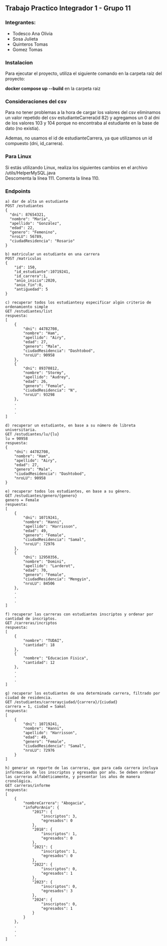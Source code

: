 ## Trabajo Practico Integrador 1 - Grupo 11

<h3>Integrantes:</h1>
<ul>
  <li>Todesco Ana Olivia</li>
  <li>Sosa Julieta</li>
  <li>Quinteros Tomas</li>
  <li>Gomez Tomas</li>
</ul>

### Instalacion
<p>Para ejecutar el proyecto, utiliza el siguiente comando en la carpeta raíz del proyecto:</p>
<b>docker compose up --build</b> en la carpeta raiz

### Consideraciones del csv
Para no tener problemas a la hora de cargar los valores del csv eliminamos un valor repetido del csv estudianteCarrera(id 82) y agregamos un 0 al dni de los valores 103 y 104 porque no encontraba al estudiante en la base de dato (no existia).

Ademas, no usamos el id de estudianteCarrera, ya que utilizamos un id compuesto (dni, id_carrera).

### Para Linux
<p>Si estás utilizando Linux, realiza los siguientes cambios en el archivo /utils/HelperMySQL.java 
<br>
Descomenta la línea 111.
Comenta la línea 110.</p>

### Endpoints

```
a) dar de alta un estudiante 
POST /estudiantes
{
  "dni": 87654321,
  "nombre": "María",
  "apellido": "González",
  "edad": 22,
  "genero": "Femenino",
  "nroLU": 56789,
  "ciudadResidencia": "Rosario"
}
```
```
b) matricular un estudiante en una carrera 
POST /matriculas
{
    "id": 150,
    "id_estudiante":10719241,
    "id_carrera":1,
    "anio_inicio":2020,
    "anio_fin":0,
    "antiguedad": 5
}
```
```
c) recuperar todos los estudiantesy especificar algún criterio de ordenamiento simple
GET /estudiantes/list
respuesta:
[
    {
        "dni": 44782708,
        "nombre": "Ham",
        "apellido": "Airy",
        "edad": 27,
        "genero": "Male",
        "ciudadResidencia": "Dashtobod",
        "nroLU": 90958
    },
    {
        "dni": 89370812,
        "nombre": "Stormy",
        "apellido": "Audrey",
        "edad": 26,
        "genero": "Female",
        "ciudadResidencia": "N",
        "nroLU": 93298
    },
    .
    .
    . 
]
```
``` 
d) recuperar un estudiante, en base a su número de libreta universitaria.
GET /estudiantes/lu/{lu}
lu = 90958
respuesta:
{
    "dni": 44782708,
    "nombre": "Ham",
    "apellido": "Airy",
    "edad": 27,
    "genero": "Male",
    "ciudadResidencia": "Dashtobod",
    "nroLU": 90958
}
```
``` 
e) recuperar todos los estudiantes, en base a su género.
GET /estudiantes/genero/{genero}
genero = Female
respuesta:
[
    {
        "dni": 10719241,
        "nombre": "Hanni",
        "apellido": "Harrisson",
        "edad": 49,
        "genero": "Female",
        "ciudadResidencia": "Samal",
        "nroLU": 72976
    },
    {
        "dni": 12950356,
        "nombre": "Domini",
        "apellido": "Larderot",
        "edad": 70,
        "genero": "Female",
        "ciudadResidencia": "Mengyin",
        "nroLU": 84506
    },
    .
    .
    .
]
```
```
f) recuperar las carreras con estudiantes inscriptos y ordenar por cantidad de inscriptos. 
GET /carreras/incriptos
respuesta:
[
    {
        "nombre": "TUDAI",
        "cantidad": 18
    },
    {
        "nombre": "Educacion Fisica",
        "cantidad": 12
    },
    .
    .
    .
]
```
``` 
g) recuperar los estudiantes de una determinada carrera, filtrado por ciudad de residencia. 
GET /estudiantes/carrerayciudad/{carrera}/{ciudad}
carrera = 1, ciudad = Samal
respuesta:
[
    {
        "dni": 10719241,
        "nombre": "Hanni",
        "apellido": "Harrisson",
        "edad": 49,
        "genero": "Female",
        "ciudadResidencia": "Samal",
        "nroLU": 72976
    }
]
```
``` 
h) generar un reporte de las carreras, que para cada carrera incluya información de los inscriptos y egresados por año. Se deben ordenar las carreras alfabéticamente, y presentar los años de manera cronológica. 
GET carreras/informe
respuesta:
[
    {
        "nombreCarrera": "Abogacia",
        "infoPorAnio": {
            "2017": {
                "inscriptos": 3,
                "egresados": 0
            },
            "2018": {
                "inscriptos": 1,
                "egresados": 0
            },
            "2021": {
                "inscriptos": 1,
                "egresados": 0
            },
            "2022": {
                "inscriptos": 0,
                "egresados": 1
            },
            "2023": {
                "inscriptos": 0,
                "egresados": 3
            },
            "2024": {
                "inscriptos": 0,
                "egresados": 1
            }
        }
    },
    .
    .
    .
]
```